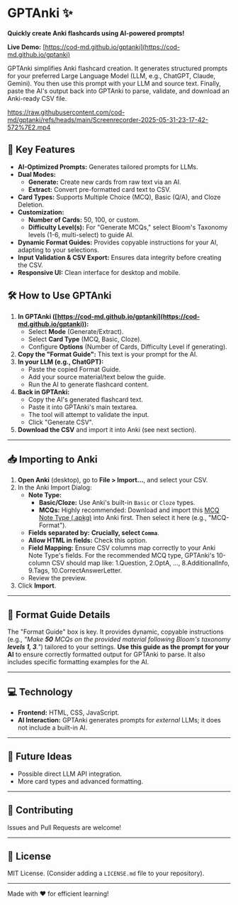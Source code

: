 # GPTAnki ✨

**Quickly create Anki flashcards using AI-powered prompts!**

**Live Demo:** [https://cod-md.github.io/gptanki](https://cod-md.github.io/gptanki)

GPTAnki simplifies Anki flashcard creation. It generates structured prompts for your preferred Large Language Model (LLM, e.g., ChatGPT, Claude, Gemini). You then use this prompt with your LLM and source text. Finally, paste the AI's output back into GPTAnki to parse, validate, and download an Anki-ready CSV file.

https://raw.githubusercontent.com/cod-md/gptanki/refs/heads/main/Screenrecorder-2025-05-31-23-17-42-572%7E2.mp4

## 🚀 Key Features

* **AI-Optimized Prompts:** Generates tailored prompts for LLMs.
* **Dual Modes:**
    * **Generate:** Create new cards from raw text via an AI.
    * **Extract:** Convert pre-formatted card text to CSV.
* **Card Types:** Supports Multiple Choice (MCQ), Basic (Q/A), and Cloze Deletion.
* **Customization:**
    * **Number of Cards:** 50, 100, or custom.
    * **Difficulty Level(s):** For "Generate MCQs," select Bloom's Taxonomy levels (1-6, multi-select) to guide AI.
* **Dynamic Format Guides:** Provides copyable instructions for your AI, adapting to your selections.
* **Input Validation & CSV Export:** Ensures data integrity before creating the CSV.
* **Responsive UI:** Clean interface for desktop and mobile.

## 🛠️ How to Use GPTAnki

1.  **In GPTAnki ([https://cod-md.github.io/gptanki](https://cod-md.github.io/gptanki)):**
    * Select **Mode** (Generate/Extract).
    * Select **Card Type** (MCQ, Basic, Cloze).
    * Configure **Options** (Number of Cards, Difficulty Level if generating).
2.  **Copy the "Format Guide":** This text is your prompt for the AI.
3.  **In your LLM (e.g., ChatGPT):**
    * Paste the copied Format Guide.
    * Add your source material/text below the guide.
    * Run the AI to generate flashcard content.
4.  **Back in GPTAnki:**
    * Copy the AI's generated flashcard text.
    * Paste it into GPTAnki's main textarea.
    * The tool will attempt to validate the input.
    * Click "Generate CSV".
5.  **Download the CSV** and import it into Anki (see next section).

---

## 📥 Importing to Anki

1.  **Open Anki** (desktop), go to **File > Import...**, and select your CSV.
2.  In the Anki Import Dialog:
    * **Note Type:**
        * **Basic/Cloze:** Use Anki's built-in `Basic` or `Cloze` types.
        * **MCQs:** Highly recommended: Download and import this [MCQ Note Type (.apkg)](https://github.com/muctebanesiri/anki-multiple-choise-question-template/blob/main/Files/MCQ%20Notetype%20Demo.apkg) into Anki first. Then select it here (e.g., "MCQ-Format").
    * **Fields separated by:** **Crucially, select `Comma`**.
    * **Allow HTML in fields:** Check this option.
    * **Field Mapping:** Ensure CSV columns map correctly to your Anki Note Type's fields. For the recommended MCQ type, GPTAnki's 10-column CSV should map like: 1.Question, 2.OptA, ..., 8.AdditionalInfo, 9.Tags, 10.CorrectAnswerLetter.
    * Review the preview.
3.  Click **Import**.

---

## 📝 Format Guide Details

The "Format Guide" box is key. It provides dynamic, copyable instructions (e.g., *"Make **50** MCQs on the provided material following Bloom's taxonomy **levels 1, 3**."*) tailored to your settings. **Use this guide as the prompt for your AI** to ensure correctly formatted output for GPTAnki to parse. It also includes specific formatting examples for the AI.

---

## 💻 Technology

* **Frontend:** HTML, CSS, JavaScript.
* **AI Interaction:** GPTAnki generates prompts for *external* LLMs; it does not include a built-in AI.

---

## 🔮 Future Ideas

* Possible direct LLM API integration.
* More card types and advanced formatting.

---

## 🤝 Contributing

Issues and Pull Requests are welcome!

---

## 📜 License

MIT License. (Consider adding a `LICENSE.md` file to your repository).

---

Made with ❤️ for efficient learning!
